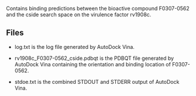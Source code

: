 Contains binding predictions between the bioactive compound F0307-0562 and the cside search space on the virulence factor rv1908c.

## Files

- log.txt is the log file generated by AutoDock Vina.

- rv1908c_F0307-0562_cside.pdbqt is the PDBQT file generated by AutoDock Vina containing the orientation and binding location of F0307-0562.

- stdoe.txt is the combined STDOUT and STDERR output of AutoDock Vina.

